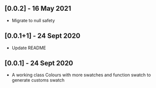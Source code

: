 ## [0.0.2] - 16 May 2021

* Migrate to null safety

## [0.0.1+1] - 24 Sept 2020

* Update README

## [0.0.1] - 24 Sept 2020

* A working class Colours with more swatches and function swatch to generate customs swatch
